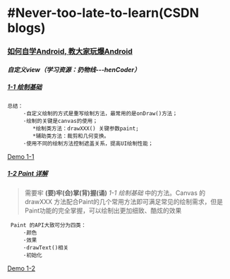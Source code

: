 # #Never-too-late-to-learn(CSDN blogs)
### [如何自学Android, 教大家玩爆Android](https://blog.csdn.net/xiaole0313/article/details/51714223)

#### _自定义view（学习资源：扔物线---henCoder）_
  ##### [1-1 绘制基础](https://hencoder.com/ui-1-1/)

    总结：
         ·自定义绘制的方式是重写绘制方法，最常用的是onDraw()方法；
         ·绘制的关键是canvas的使用；
            *绘制类方法：drawXXX() 关键参数paint;
            *辅助类方法：裁剪和几何变换。
         ·使用不同的绘制方法控制遮盖关系，提高UI绘制性能；
  [Demo 1-1](https://github.com/yztcit/PracticeDraw1)

   ##### [1-2 Paint 详解](https://github.com/yztcit/PracticeDraw2)

>  需要牢 **(要)牢(会)掌(背)握(诵)** _1-1 绘制基础_ 中的方法。Canvas 的 drawXXX 方法配合Paint的几个常用方法即可满足常见的绘制需求，但是Paint功能的完全掌握，可以绘制出更加细致、酷炫的效果

     Paint 的API大致可分为四类：
         ·颜色
         ·效果
         ·drawText()相关
         ·初始化
  [Demo 1-2](https://github.com/yztcit/PracticeDraw2)



